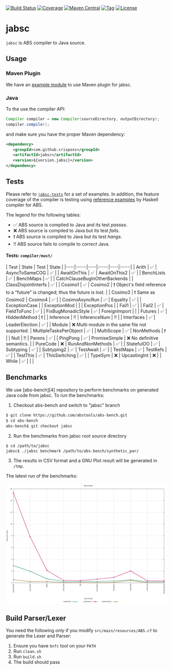 
[![Build Status](https://img.shields.io/travis/CrispOSS/jabsc.svg?style=flat-square)](https://travis-ci.org/CrispOSS/jabsc) [![Coverage](https://img.shields.io/coveralls/CrispOSS/jabsc.svg?style=flat-square)](https://img.shields.io/coveralls/CrispOSS/jabsc?style=flat-square) [![Maven Central](https://img.shields.io/maven-central/v/com.github.crisposs/jabsc.svg?style=flat-square)](http://search.maven.org/#browse%7C-1892944679) [![Tag](https://img.shields.io/github/tag/CrispOSS/jabsc.svg?style=flat-square)](https://github.com/CrispOSS/jabsc/tags) [![License](https://img.shields.io/github/license/CrispOSS/jabsc.svg?style=flat-square)](https://github.com/CrispOSS/jabsc/blob/master/LICENSE)

# jabsc

`jabsc` is ABS compiler to Java source.

## Usage

### Maven Plugin

We have an [example module][1] to use Maven plugin for jabsc.

### Java

To the use the compiler API:

```java
Compiler compiler = new Compiler(sourceDirectory, outputDirectory);
compiler.compile();
```

and make sure you have the proper Maven dependency:

```xml
<dependency>
   <groupId>com.github.crisposs</groupId>
   <artifactId>jabsc</artifactId>
   <version>${version.jabsc}</version>
</dependency>
```

## Tests

Please refer to [`jabsc-tests`][2] for a set of examples. In addition, the feature coverage of the compiler is testing using [reference examples][3] by Haskell compiler for ABS. 

The legend for the following tables:

* :white_check_mark: ABS source is compiled to Java and its test *passes*.
* :x: ABS source is compiled to Java but its test *fails*.
* :heavy_exclamation_mark: ABS source is compiled to Java but its test *hangs*.
* :bangbang: ABS source fails to compile to *correct* Java.

#### Tests: `compiler/must/`
| Test | State | Test | State |
|----|:----:|----|:----:|----|:----:|
| Arith | :white_check_mark: | AsyncToSameCOG | :white_check_mark: |
| AwaitOnThis | :white_check_mark: | AwaitOnThis2 | :white_check_mark: |
| BenchLists | :white_check_mark: | BenchMaps | :white_check_mark: |
| CatchClauseBugInOtherBackends | | ClassDisjointInterfs | :white_check_mark: |
| Cosimo1 | :white_check_mark: | Cosimo2 | :heavy_exclamation_mark: Object's field reference to a "future" is changed; thus the future is lost. |
| Cosimo3 | :heavy_exclamation_mark: Same as Cosimo2 | Cosimo4 | :white_check_mark: |
| CosimoAsyncRun | :white_check_mark: | Equality | :white_check_mark: |
| ExceptionCase | | ExceptionMod | |
| ExceptionPos | | Fail1 | :white_check_mark: |
| Fail2 | :white_check_mark: | FieldToFunc | :white_check_mark: |
| FixBugMonadicStyle | :white_check_mark: | ForeignImport | | 
| Futures | :white_check_mark: | HiddenMethod | :heavy_exclamation_mark: |
| Inference | :bangbang: | InferenceNum | :bangbang: |
| Interfaces | :white_check_mark: | LeaderElection | :white_check_mark: |
| Module | :x: Multi-module in the same file not supported. | MultipleTasksPerObject | :white_check_mark: |
| MultiScope | :white_check_mark: | NonMethods | :heavy_exclamation_mark: |
| Null | :bangbang: | Parens | :white_check_mark: |
| PingPong | :white_check_mark: | PromiseSimple | :x: No definitive semantics. |
| PureCode | :x: | RunAndNonMethods | :white_check_mark: |
| StatefulOO | :white_check_mark: | Subtyping | :white_check_mark: |
| Subtyping2 | :white_check_mark: | TestAwait | :white_check_mark: |
| TestMaps | :white_check_mark: | TestRefs | :white_check_mark: |
| TestThis | :white_check_mark: | ThisSwitching | :white_check_mark: |
| TypeSym | :x: | UpcastingInt | :x: |
| While | :white_check_mark: | | |

## Benchmarks

We use [abs-bench][4] repository to perform benchmarks on generated Java code from jabsc. 
To run the benchmarks:

1. Checkout abs-bench and switch to "jabsc" branch
```bash
$ git clone https://github.com/abstools/abs-bench.git
$ cd abs-bench
abs-bench$ git checkout jabsc
```
2. Run the benchmarks from jabsc root source directory
```
$ cd /path/to/jabsc
jabsc$ ./jabsc benchmark /path/to/abs-bench/synthetic_par/
```
3. The results in CSV format and a GNU Plot result will be generated in `/tmp`.

The latest run of the benchmarks:

![jabsc Benchmarks](docs/figs/plot-benchmark.jpeg)
 
## Build Parser/Lexer

You need the following *only* if you modify `src/main/resources/ABS.cf` to generate the Lexer and Parser:

1. Ensure you have `bnfc` tool on your `PATH`
2. Run `clean.sh`
3. Run `build.sh`
4. The build should pass

[1]: https://github.com/CrispOSS/jabsc-maven-plugin-example
[2]: https://github.com/CrispOSS/jabsc-tests
[3]: https://github.com/bezirg/abs2haskell/tree/cloud/test
